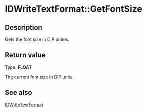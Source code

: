 # IDWriteTextFormat::GetFontSize

## Description

 Gets the font size in DIP unites.

## Return value

Type: **FLOAT**

The current font size in DIP units.

## See also

[IDWriteTextFormat](https://learn.microsoft.com/windows/win32/api/dwrite/nn-dwrite-idwritetextformat)